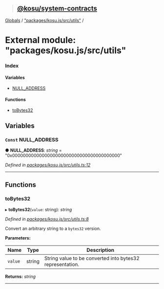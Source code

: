 > ## [@kosu/system-contracts](../README.md)

[Globals](../globals.md) / ["packages/kosu.js/src/utils"](_packages_kosu_js_src_utils_.md) /

# External module: "packages/kosu.js/src/utils"

### Index

#### Variables

* [NULL_ADDRESS](_packages_kosu_js_src_utils_.md#const-null_address)

#### Functions

* [toBytes32](_packages_kosu_js_src_utils_.md#tobytes32)

## Variables

### `Const` NULL_ADDRESS

● **NULL_ADDRESS**: *string* = "0x0000000000000000000000000000000000000000"

*Defined in [packages/kosu.js/src/utils.ts:12](url)*

___

## Functions

###  toBytes32

▸ **toBytes32**(`value`: string): *string*

*Defined in [packages/kosu.js/src/utils.ts:8](url)*

Convert an arbitrary string to a `bytes32` version.

**Parameters:**

Name | Type | Description |
------ | ------ | ------ |
`value` | string | String value to be converted into bytes32 representation.  |

**Returns:** *string*

___